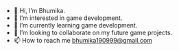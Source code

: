 - 👋 Hi, I’m Bhumika.
- 👀 I’m interested in game development.
- 🌱 I’m currently learning game development.
- 💞️ I’m looking to collaborate on my future game projects.
- 📫 How to reach me bhumika190999@gmail.com

<!---
bhumika190999/bhumika190999 is a ✨ special ✨ repository because its `README.md` (this file) appears on your GitHub profile.
You can click the Preview link to take a look at your changes.
--->
